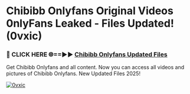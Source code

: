 # Chibibb Onlyfans Original Videos 0nlyFans Leaked - Files Updated! (0vxic)

<h3>🔴 CLICK HERE 🌐==►► <a href="https://tinyurl.com/2m67pmp6" rel="nofollow">Chibibb Onlyfans Updated Files</a></h3>

Get Chibibb Onlyfans and all content. Now you can access all videos and pictures of Chibibb Onlyfans. New Updated Files 2025!

[![0vxic](https://i.imgur.com/H4QAA4z.gif)](https://tinyurl.com/2m67pmp6)